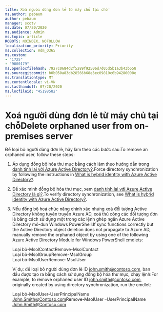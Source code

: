 ```yaml
---
title: Xoá người dùng đơn lẻ từ máy chủ tại chỗ
ms.author: pebaum
author: pebaum
manager: scotv
ms.date: 07/20/2020
ms.audience: Admin
ms.topic: article
ROBOTS: NOINDEX, NOFOLLOW
localization_priority: Priority
ms.collection: Adm_O365
ms.custom:
- "1725"
- "9000179"
ms.openlocfilehash: 7927c0684d2f5289f92506d7d05d5b1a3b43b658
ms.sourcegitcommit: b0b050a83db28566b68e3ec09810c6b94280008e
ms.translationtype: MT
ms.contentlocale: vi-VN
ms.lasthandoff: 07/20/2020
ms.locfileid: "45198582"
---
```

# <a name="delete-orphaned-user-from-on-premises-server"></a><span data-ttu-id="c3068-102">Xoá người dùng đơn lẻ từ máy chủ tại chỗ</span><span class="sxs-lookup"><span data-stu-id="c3068-102">Delete orphaned user from on-premises server</span></span>

<span data-ttu-id="c3068-103">Để loại bỏ người dùng đơn lẻ, hãy làm theo các bước sau:</span><span class="sxs-lookup"><span data-stu-id="c3068-103">To remove an orphaned user, follow these steps:</span></span>

1. <span data-ttu-id="c3068-104">Áp dụng đồng bộ hóa thư mục bằng cách làm theo hướng dẫn trong [danh tính lai với Azure Active Directory?](https://technet.microsoft.com/library/jj151771.aspx#bkmk_synchronizedirectories).</span><span class="sxs-lookup"><span data-stu-id="c3068-104">Force directory synchronization by following the instructions in [What is hybrid identity with Azure Active Directory?](https://technet.microsoft.com/library/jj151771.aspx#bkmk_synchronizedirectories).</span></span>

2. <span data-ttu-id="c3068-105">Để xác minh đồng bộ hóa thư mục, xem [danh tính lai với Azure Active Directory là gì?](https://technet.microsoft.com/library/jj151797.aspx).</span><span class="sxs-lookup"><span data-stu-id="c3068-105">To verify directory synchronization, see [What is hybrid identity with Azure Active Directory?](https://technet.microsoft.com/library/jj151797.aspx).</span></span>

3. <span data-ttu-id="c3068-106">Nếu đồng bộ hoá chức năng chính xác nhưng xoá đối tượng Active Directory không tuyên truyền Azure AD, xoá thủ công các đối tượng đơn lẻ bằng cách sử dụng một trong các lệnh ghép ngắn Azure Active Directory mô-đun Windows PowerShell:</span><span class="sxs-lookup"><span data-stu-id="c3068-106">If sync functions correctly but the Active Directory object deletion does not propagate to Azure AD, manually remove the orphaned object by using one of the following Azure Active Directory Module for Windows PowerShell cmdlets:</span></span>

    <span data-ttu-id="c3068-107">Loại bỏ-MsolContact</span><span class="sxs-lookup"><span data-stu-id="c3068-107">Remove-MsolContact</span></span>  
    <span data-ttu-id="c3068-108">Loại bỏ-MsolGroup</span><span class="sxs-lookup"><span data-stu-id="c3068-108">Remove-MsolGroup</span></span>  
    <span data-ttu-id="c3068-109">Loại bỏ-MsolUser</span><span class="sxs-lookup"><span data-stu-id="c3068-109">Remove-MsolUser</span></span>

    <span data-ttu-id="c3068-110">Ví dụ: để loại bỏ người dùng đơn lẻ ID john.smith@contoso.com, ban đầu được tạo ra bằng cách sử dụng đồng bộ hóa thư mục, chạy lệnh:</span><span class="sxs-lookup"><span data-stu-id="c3068-110">For example, to remove orphaned user ID john.smith@contoso.com, originally created by using directory synchronization, run the cmdlet:</span></span>

    <span data-ttu-id="c3068-111">Loại bỏ-MsolUser-UserPrincipalName John.Smith@Contoso.com</span><span class="sxs-lookup"><span data-stu-id="c3068-111">Remove-MsolUser –UserPrincipalName John.Smith@Contoso.com</span></span>